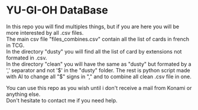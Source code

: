 # YU-GI-OH DataBase
In this repo you will find multiples things, but if you are here you will be more interested by all .csv files.  
The main csv file "files_combines.csv" contain all the list of cards in french in TCG.  
In the directory "dusty" you will find all the list of card by extensions not formated in .csv.  
In the directory "clean" you will have the same as "dusty" but formated by a ',' separator and not '$' in the "dusty" folder.
The rest is python script made with AI to change all "$" signs in "," and to combine all clean .csv file in one.

You can use this repo as you wish until i don't receive a mail from Konami or anything else.  
Don't hesitate to contact me if you need help.
